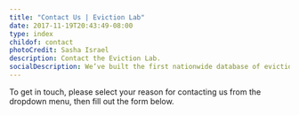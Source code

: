 ```yaml
---
title: "Contact Us | Eviction Lab"
date: 2017-11-19T20:43:49-08:00
type: index
childof: contact
photoCredit: Sasha Israel
description: Contact the Eviction Lab.
socialDescription: We’ve built the first nationwide database of evictions.  
---
```

To get in touch, please select your reason for contacting us from the dropdown menu, then fill out the form below.
